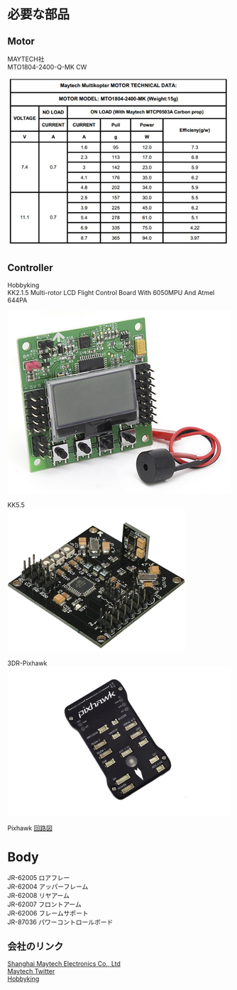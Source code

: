 # 必要な部品

## Motor

MAYTECH社<br>
MTO1804-2400-Q-MK CW

![](mto1804.png)

## Controller

Hobbyking<br>
KK2.1.5 Multi-rotor LCD Flight Control Board With 6050MPU And Atmel 644PA

![](kk215.png)

KK5.5<br>
![](kk55.png)

3DR-Pixhawk<br>
![](3dr-pixhawk.jpg)

Pixhawk
[回路図](https://pixhawk.org/_media/modules/px4fmuv1.7.pdf)



# Body
JR-62005 ロアフレー<br>
JR-62004 アッパーフレーム<br>
JR-62008 リヤアーム<br>
JR-62007 フロントアーム<br>
JR-62006 フレームサポート<br>
JR-87036 パワーコントロールボード<br>

## 会社のリンク
[Shanghai Maytech Electronics Co., Ltd]( http://www.maytech.cn/maytech/eng/default.asp)<br>
[Maytech Twitter](https://twitter.com/maytechrcmodel)<br>
[Hobbyking](http://www.hobbyking.com/)
